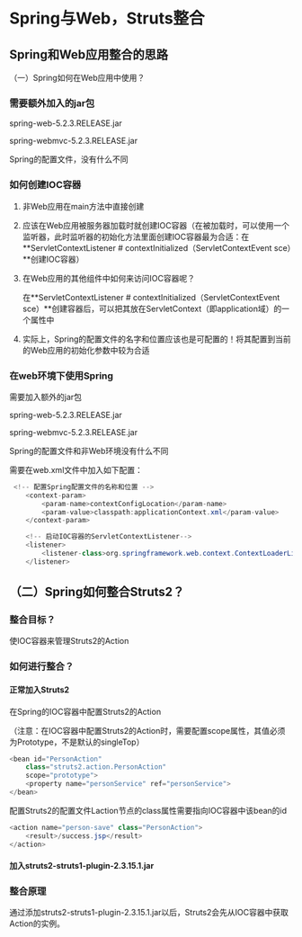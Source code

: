 # Spring与Web，Struts整合

## Spring和Web应用整合的思路

（一）Spring如何在Web应用中使用？

### 需要额外加入的jar包

spring-web-5.2.3.RELEASE.jar

spring-webmvc-5.2.3.RELEASE.jar

Spring的配置文件，没有什么不同

### 如何创建IOC容器

1. 非Web应用在main方法中直接创建

2. 应该在Web应用被服务器加载时就创建IOC容器（在被加载时，可以使用一个监听器，此时监听器的初始化方法里面创建IOC容器最为合适：在**ServletContextListener # contextInitialized（ServletContextEvent sce）**创建IOC容器）

3. 在Web应用的其他组件中如何来访问IOC容器呢？

   在**ServletContextListener # contextInitialized（ServletContextEvent sce）**创建容器后，可以把其放在ServletContext（即application域）的一个属性中

4. 实际上，Spring的配置文件的名字和位置应该也是可配置的！将其配置到当前的Web应用的初始化参数中较为合适

### 在web环境下使用Spring

需要加入额外的jar包

spring-web-5.2.3.RELEASE.jar

spring-webmvc-5.2.3.RELEASE.jar

Spring的配置文件和非Web环境没有什么不同

需要在web.xml文件中加入如下配置：

```java
 <!-- 配置Spring配置文件的名称和位置 -->
	<context-param>
		<param-name>contextConfigLocation</param-name>
		<param-value>classpath:applicationContext.xml</param-value>
	</context-param>

	<!-- 启动IOC容器的ServletContextListener-->
	<listener>
		<listener-class>org.springframework.web.context.ContextLoaderListener</listener-class>
	</listener>
```



## （二）Spring如何整合Struts2？

### 整合目标？	

使IOC容器来管理Struts2的Action

### 如何进行整合？

#### 正常加入Struts2

在Spring的IOC容器中配置Struts2的Action

（注意：在IOC容器中配置Struts2的Action时，需要配置scope属性，其值必须为Prototype，不是默认的singleTop）

```java
<bean id="PersonAction"
    class="struts2.action.PersonAction"
    scope="prototype">
    <property name="personService" ref="personService">
</bean>      
```

配置Struts2的配置文件Laction节点的class属性需要指向IOC容器中该bean的id

```java
<action name="person-save" class="PersonAction">
    <result>/success.jsp</result>
</action>  
```

####  加入struts2-struts1-plugin-2.3.15.1.jar

### 整合原理

通过添加struts2-struts1-plugin-2.3.15.1.jar以后，Struts2会先从IOC容器中获取Action的实例。